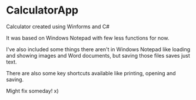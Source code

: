 # CalculatorApp
Calculator created using Winforms and C#

It was based on Windows Notepad with few less functions for now.

I've also included some things there aren't in Windows Notepad like loading and showing images and Word documents, but saving those files saves just text.

There are also some key shortcuts available like printing, opening and saving.

Might fix someday! x) 
